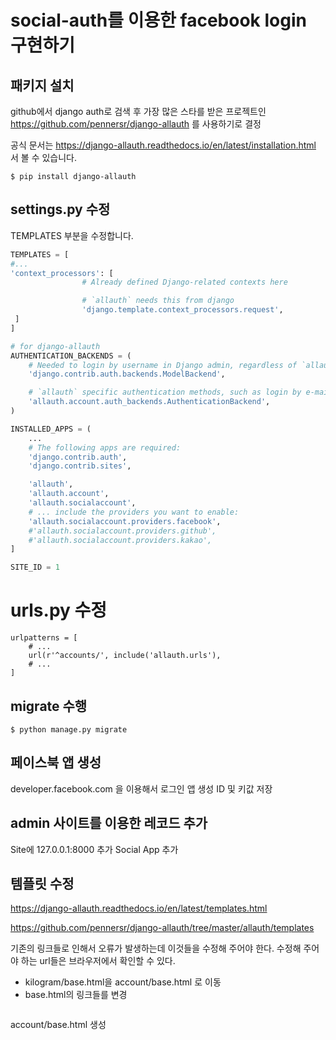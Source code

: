 # social-auth를 이용한 facebook login 구현하기

## 패키지 설치

github에서 django auth로 검색 후 가장 많은 스타를 받은 프로젝트인 https://github.com/pennersr/django-allauth 를 사용하기로 결정

공식 문서는 https://django-allauth.readthedocs.io/en/latest/installation.html
서 볼 수 있습니다.

```
$ pip install django-allauth
```

## settings.py 수정

TEMPLATES 부분을 수정합니다.
```python
TEMPLATES = [
#...
'context_processors': [
                # Already defined Django-related contexts here

                # `allauth` needs this from django
                'django.template.context_processors.request',
 ]
]

# for django-allauth
AUTHENTICATION_BACKENDS = (
    # Needed to login by username in Django admin, regardless of `allauth`
    'django.contrib.auth.backends.ModelBackend',

    # `allauth` specific authentication methods, such as login by e-mail
    'allauth.account.auth_backends.AuthenticationBackend',
)

INSTALLED_APPS = (
    ...
    # The following apps are required:
    'django.contrib.auth',
    'django.contrib.sites',

    'allauth',
    'allauth.account',
    'allauth.socialaccount',
    # ... include the providers you want to enable:
    'allauth.socialaccount.providers.facebook',
    #'allauth.socialaccount.providers.github',
    #'allauth.socialaccount.providers.kakao',
]

SITE_ID = 1

```

# urls.py 수정
```
urlpatterns = [
    # ...
    url(r'^accounts/', include('allauth.urls'),
    # ...
]
```

## migrate 수행
```
$ python manage.py migrate
```

## 페이스북 앱 생성
developer.facebook.com 을 이용해서 로그인 앱 생성
ID 및 키값 저장

## admin 사이트를 이용한 레코드 추가
Site에 127.0.0.1:8000 추가
Social App 추가



## 템플릿 수정

https://django-allauth.readthedocs.io/en/latest/templates.html

https://github.com/pennersr/django-allauth/tree/master/allauth/templates

기존의 링크들로 인해서 오류가 발생하는데 이것들을 수정해 주어야 한다.
수정해 주어야 하는 url들은 브라우저에서 확인할 수 있다.

- kilogram/base.html을 account/base.html 로 이동
- base.html의 링크들를 변경

```

```

account/base.html 생성
